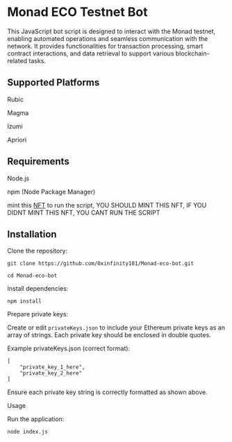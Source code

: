 
# Monad ECO Testnet Bot
This JavaScript bot script is designed to interact with the Monad testnet, enabling automated operations and seamless communication with the network. It provides functionalities for transaction processing, smart contract interactions, and data retrieval to support various blockchain-related tasks.

## Supported Platforms

Rubic

Magma

Izumi

Apriori

## Requirements

Node.js

npm (Node Package Manager)

mint this [NFT](https://zesty-n2m-nadz.testnet.nfts2.me/) to run the script, YOU SHOULD MINT THIS NFT, IF YOU DIDNT MINT THIS NFT, YOU CANT RUN THE SCRIPT

## Installation

Clone the repository:
```
git clone https://github.com/0xinfinity101/Monad-eco-bot.git
```
```
cd Monad-eco-bot
```
Install dependencies:
```
npm install
```
Prepare private keys:

Create or edit ```privateKeys.json``` to include your Ethereum private keys as an array of strings. Each private key should be enclosed in double quotes.

Example privateKeys.json (correct format):
```
[
    "private_key_1_here",
    "private_key_2_here"
]
```
Ensure each private key string is correctly formatted as shown above.

Usage

Run the application:
```
node index.js
```
